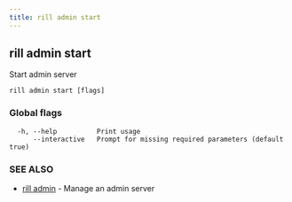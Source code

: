 ```yaml
---
title: rill admin start
---
```

## rill admin start

Start admin server

```
rill admin start [flags]
```

### Global flags

```
  -h, --help          Print usage
      --interactive   Prompt for missing required parameters (default true)
```

### SEE ALSO

* [rill admin](admin.md)	 - Manage an admin server

